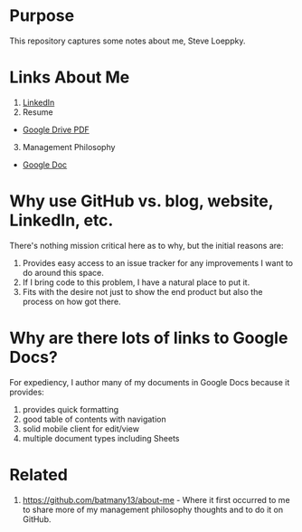 # Purpose
This repository captures some notes about me, Steve Loeppky.  

# Links About Me
1. [LinkedIn](https://www.linkedin.com/in/steveloeppky/)
2. Resume
 - [Google Drive PDF](https://drive.google.com/file/d/1xqxdiq0urKfaHH9qjY6CngHjvRJ3RHfE/view?usp=sharing)
3. Management Philosophy
 - [Google Doc](https://docs.google.com/document/d/1JMFc6KUGk9LyeLJeHbYTJEc8Mk7HcOY0KfZzLJ0-kH0/edit?usp=sharing)

# Why use GitHub vs. blog, website, LinkedIn, etc.
There's nothing mission critical here as to why, but the initial reasons are:
1. Provides easy access to an issue tracker for any improvements I want to do around this space.
2. If I bring code to this problem, I have a natural place to put it.
3. Fits with the desire not just to show the end product but also the process on how got there.

# Why are there lots of links to Google Docs?
For expediency, I author many of my documents in Google Docs because it provides:
1. provides quick formatting
2. good table of contents with navigation
3. solid mobile client for edit/view
4. multiple document types including Sheets

# Related
1. https://github.com/batmany13/about-me - Where it first occurred to me to share more of my management philosophy thoughts and to do it on GitHub.
